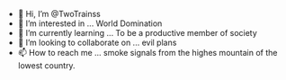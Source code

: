 - 👋 Hi, I’m @TwoTrainss
- 👀 I’m interested in ... World Domination
- 🌱 I’m currently learning ... To be a productive member of society
- 💞️ I’m looking to collaborate on ... evil plans
- 📫 How to reach me ... smoke signals from the highes mountain of the lowest country.

<!---
TwoTrainss/TwoTrainss is a ✨ special ✨ repository because its `README.md` (this file) appears on your GitHub profile.
You can click the Preview link to take a look at your changes.
--->
